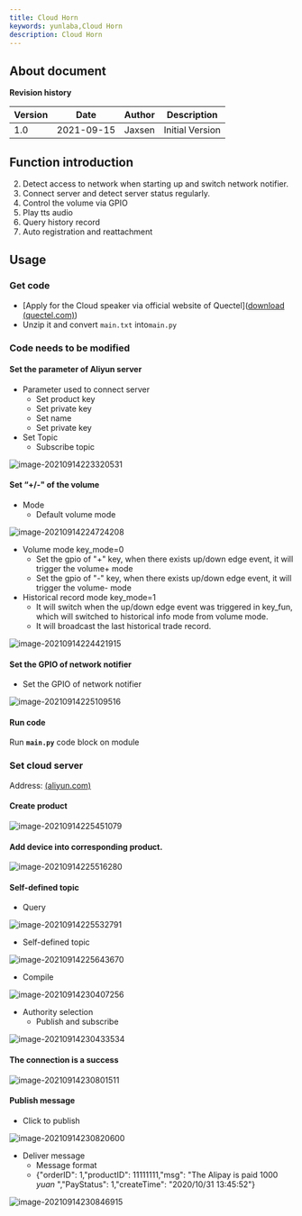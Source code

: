 ```yaml
---
title: Cloud Horn
keywords: yunlaba,Cloud Horn
description: Cloud Horn
---
```


## About document

**Revision history**

| **Version** | **Date**   | **Author** | **Description** |
| ----------- | ---------- | ---------- | --------------- |
| 1.0         | 2021-09-15 | Jaxsen     | Initial Version |

## Function introduction

2. Detect access to network when starting up and switch network notifier.
4. Connect server and detect server status regularly. 
6. Control the volume via GPIO
8. Play tts audio
10. Query history record
12. Auto registration and reattachment

## Usage

### Get code

- [Apply for the Cloud speaker via official website of Quectel]([download (quectel.com)](https://python.quectel.com/download))
- Unzip it and convert `main.txt` into`main.py`



### Code needs to be modified

#### Set the parameter of Aliyun server

- Parameter used to connect server
  - Set product key
  - Set private key
  - Set name
  - Set private key
- Set Topic
  - Subscribe topic

![image-20210914223320531](./images/image-20220322161757.png)

#### Set “+/-" of the volume

- Mode 
  - Default  volume mode 

![image-20210914224724208](./images/image-20220322163634.png)


- Volume mode key_mode=0
  - Set the gpio of "+" key, when there exists up/down edge event, it will trigger the volume+ mode
  - Set the gpio of "-" key, when there exists up/down edge event, it will trigger the volume- mode
- Historical record mode key_mode=1 
  - It will switch when the up/down edge event was triggered in key_fun, which will switched to historical info mode from volume mode.  
  - It will broadcast the last historical trade record. 

![image-20210914224421915](./images/image-20220322164014.png)


#### Set the GPIO of network notifier

- Set the GPIO of network notifier

![image-20210914225109516](./images/image-20210914225109516.png)

#### Run code

Run **`main.py`** code block on module 

### Set cloud server

Address: [ (aliyun.com)](https://iot.console.aliyun.com/product)

#### Create product

![image-20210914225451079](./images/image-20220322164253.png)

#### Add device into corresponding product.

![image-20210914225516280](./images/image-20220322164402.png)



#### Self-defined topic

- Query

![image-20210914225532791](./images/image-20220322164456.png)

- Self-defined topic

![image-20210914225643670](./images/image-20220322164605.png)

- Compile

![image-20210914230407256](./images/image-20220322164646.png)

- Authority selection
  - Publish and subscribe

![image-20210914230433534](./images/image-20210914230433534_en.png)

#### The connection is a success

![image-20210914230801511](./images/image-20220322164854.png)

#### Publish message

- Click to publish

![image-20210914230820600](./images/image-20220322164940.png)

- Deliver message
  - Message format
  - {"orderID": 1,"productID": 11111111,"msg": "The Alipay is paid 1000 *yuan* ","PayStatus": 1,"createTime": "2020/10/31 13:45:52"}

![image-20210914230846915](./images/image-20220322165044.png)

